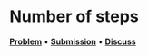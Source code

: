 # Number of steps

<p>
<a href="https://www.hackerearth.com/practice/basic-programming/input-output/basics-of-input-output/practice-problems/algorithm/make-all-equal-90a21ab2/"><b>Problem</b></a> • <a href="https://www.hackerearth.com/submission/69056224/"><b>Submission</b></a>  • <a href="https://www.hackerearth.com/practice/basic-programming/input-output/basics-of-input-output/practice-problems/algorithm/make-all-equal-90a21ab2/discussion/solution-accepted-sw-9d5c9a4b"><b>Discuss</b></a>
</p>
